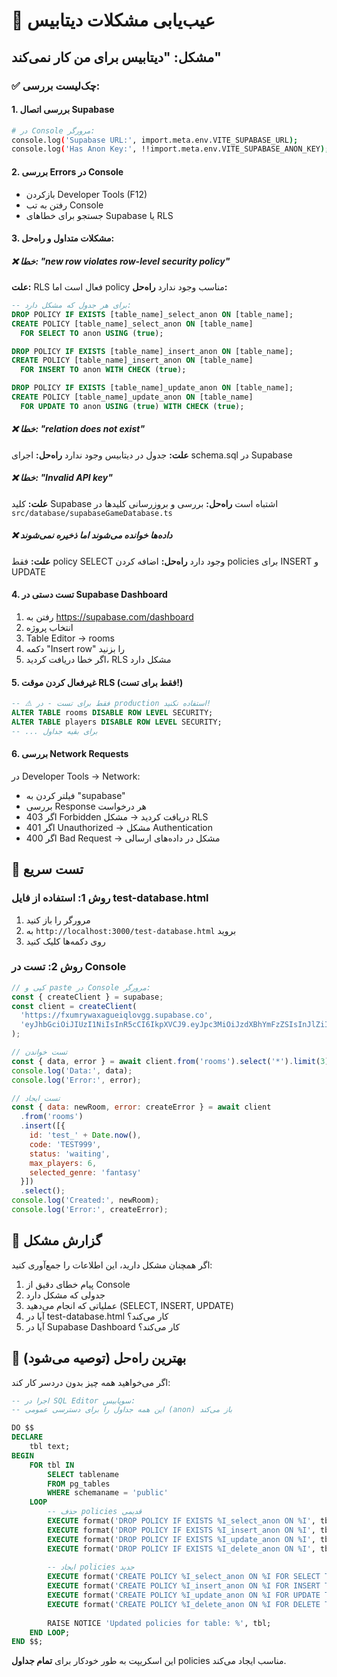 # 🔧 عیب‌یابی مشکلات دیتابیس

## مشکل: "دیتابیس برای من کار نمی‌کند"

### ✅ چک‌لیست بررسی:

#### 1. بررسی اتصال Supabase
```bash
# در Console مرورگر:
console.log('Supabase URL:', import.meta.env.VITE_SUPABASE_URL);
console.log('Has Anon Key:', !!import.meta.env.VITE_SUPABASE_ANON_KEY);
```

#### 2. بررسی Errors در Console
- بازکردن Developer Tools (F12)
- رفتن به تب Console
- جستجو برای خطاهای Supabase یا RLS

#### 3. مشکلات متداول و راه‌حل:

##### ❌ خطا: "new row violates row-level security policy"
**علت:** RLS فعال است اما policy مناسب وجود ندارد
**راه‌حل:**
```sql
-- برای هر جدول که مشکل دارد:
DROP POLICY IF EXISTS [table_name]_select_anon ON [table_name];
CREATE POLICY [table_name]_select_anon ON [table_name]
  FOR SELECT TO anon USING (true);

DROP POLICY IF EXISTS [table_name]_insert_anon ON [table_name];
CREATE POLICY [table_name]_insert_anon ON [table_name]
  FOR INSERT TO anon WITH CHECK (true);

DROP POLICY IF EXISTS [table_name]_update_anon ON [table_name];
CREATE POLICY [table_name]_update_anon ON [table_name]
  FOR UPDATE TO anon USING (true) WITH CHECK (true);
```

##### ❌ خطا: "relation does not exist"
**علت:** جدول در دیتابیس وجود ندارد
**راه‌حل:** اجرای schema.sql در Supabase

##### ❌ خطا: "Invalid API key"
**علت:** کلید Supabase اشتباه است
**راه‌حل:** بررسی و بروزرسانی کلیدها در `src/database/supabaseGameDatabase.ts`

##### ❌ داده‌ها خوانده می‌شوند اما ذخیره نمی‌شوند
**علت:** فقط policy SELECT وجود دارد
**راه‌حل:** اضافه کردن policies برای INSERT و UPDATE

#### 4. تست دستی در Supabase Dashboard

1. رفتن به https://supabase.com/dashboard
2. انتخاب پروژه
3. Table Editor → rooms
4. دکمه "Insert row" را بزنید
5. اگر خطا دریافت کردید، RLS مشکل دارد

#### 5. غیرفعال کردن موقت RLS (فقط برای تست!)

```sql
-- ⚠️ فقط برای تست - در production استفاده نکنید!
ALTER TABLE rooms DISABLE ROW LEVEL SECURITY;
ALTER TABLE players DISABLE ROW LEVEL SECURITY;
-- ... برای بقیه جداول
```

#### 6. بررسی Network Requests

در Developer Tools → Network:
- فیلتر کردن به "supabase"
- بررسی Response هر درخواست
- اگر 403 Forbidden دریافت کردید → مشکل RLS
- اگر 401 Unauthorized → مشکل Authentication
- اگر 400 Bad Request → مشکل در داده‌های ارسالی

## 🧪 تست سریع

### روش 1: استفاده از فایل test-database.html
1. مرورگر را باز کنید
2. به `http://localhost:3000/test-database.html` بروید
3. روی دکمه‌ها کلیک کنید

### روش 2: تست در Console
```javascript
// کپی و paste در Console مرورگر:
const { createClient } = supabase;
const client = createClient(
  'https://fxumrywaxagueiqlovgg.supabase.co',
  'eyJhbGciOiJIUzI1NiIsInR5cCI6IkpXVCJ9.eyJpc3MiOiJzdXBhYmFzZSIsInJlZiI6ImZ4dW1yeXdheGFndWVpcWxvdmdnIiwicm9sZSI6ImFub24iLCJpYXQiOjE3NTkxNzQyODksImV4cCI6MjA3NDc1MDI4OX0.zVfqMUk2vhQnWhufG7biVwos1S785Xak4kr1zmXAK-4'
);

// تست خواندن
const { data, error } = await client.from('rooms').select('*').limit(3);
console.log('Data:', data);
console.log('Error:', error);

// تست ایجاد
const { data: newRoom, error: createError } = await client
  .from('rooms')
  .insert([{
    id: 'test_' + Date.now(),
    code: 'TEST999',
    status: 'waiting',
    max_players: 6,
    selected_genre: 'fantasy'
  }])
  .select();
console.log('Created:', newRoom);
console.log('Error:', createError);
```

## 📝 گزارش مشکل

اگر همچنان مشکل دارید، این اطلاعات را جمع‌آوری کنید:

1. پیام خطای دقیق از Console
2. جدولی که مشکل دارد
3. عملیاتی که انجام می‌دهید (SELECT, INSERT, UPDATE)
4. آیا در test-database.html کار می‌کند؟
5. آیا در Supabase Dashboard کار می‌کند؟

## 🎯 بهترین راه‌حل (توصیه می‌شود)

اگر می‌خواهید همه چیز بدون دردسر کار کند:

```sql
-- اجرا در SQL Editor سوپابیس:
-- این همه جداول را برای دسترسی عمومی (anon) باز می‌کند

DO $$ 
DECLARE 
    tbl text;
BEGIN
    FOR tbl IN 
        SELECT tablename 
        FROM pg_tables 
        WHERE schemaname = 'public'
    LOOP
        -- حذف policies قدیمی
        EXECUTE format('DROP POLICY IF EXISTS %I_select_anon ON %I', tbl, tbl);
        EXECUTE format('DROP POLICY IF EXISTS %I_insert_anon ON %I', tbl, tbl);
        EXECUTE format('DROP POLICY IF EXISTS %I_update_anon ON %I', tbl, tbl);
        EXECUTE format('DROP POLICY IF EXISTS %I_delete_anon ON %I', tbl, tbl);
        
        -- ایجاد policies جدید
        EXECUTE format('CREATE POLICY %I_select_anon ON %I FOR SELECT TO anon USING (true)', tbl, tbl);
        EXECUTE format('CREATE POLICY %I_insert_anon ON %I FOR INSERT TO anon WITH CHECK (true)', tbl, tbl);
        EXECUTE format('CREATE POLICY %I_update_anon ON %I FOR UPDATE TO anon USING (true) WITH CHECK (true)', tbl, tbl);
        EXECUTE format('CREATE POLICY %I_delete_anon ON %I FOR DELETE TO anon USING (true)', tbl, tbl);
        
        RAISE NOTICE 'Updated policies for table: %', tbl;
    END LOOP;
END $$;
```

این اسکریپت به طور خودکار برای **تمام جداول** policies مناسب ایجاد می‌کند.

